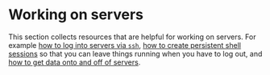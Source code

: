 # Working on servers

This section collects resources that are helpful for working on servers.
For example [how to log into servers via `ssh`](./ssh.md), [how to create persistent shell sessions](./persistent_shell.md) so that you can leave things running when you have to log out, and [how to get data onto and off of servers](./data_transfer.md).